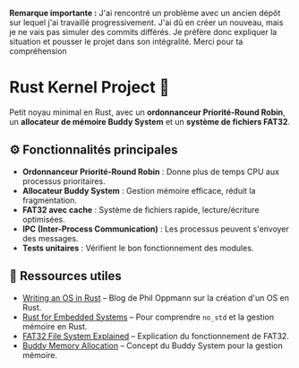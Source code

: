 **Remarque importante :** J'ai rencontré un problème avec un ancien dépôt sur lequel j'ai travaillé progressivement. J'ai dû en créer un nouveau, mais je ne vais pas simuler des commits différés. Je préfère donc expliquer la situation et pousser le projet dans son intégralité. Merci pour ta compréhension

# Rust Kernel Project 🚀  
Petit noyau minimal en Rust, avec un **ordonnanceur Priorité-Round Robin**, un **allocateur de mémoire Buddy System** et un **système de fichiers FAT32**. 

## ⚙️ Fonctionnalités principales
- **Ordonnanceur Priorité-Round Robin** : Donne plus de temps CPU aux processus prioritaires.  
- **Allocateur Buddy System** : Gestion mémoire efficace, réduit la fragmentation.  
- **FAT32 avec cache** : Système de fichiers rapide, lecture/écriture optimisées.  
- **IPC (Inter-Process Communication)** : Les processus peuvent s'envoyer des messages.  
- **Tests unitaires** : Vérifient le bon fonctionnement des modules.

## 📖 Ressources utiles  
- [Writing an OS in Rust](https://os.phil-opp.com/) – Blog de Phil Oppmann sur la création d'un OS en Rust.  
- [Rust for Embedded Systems](https://docs.rust-embedded.org/book/) – Pour comprendre `no_std` et la gestion mémoire en Rust.  
- [FAT32 File System Explained](https://www.pjrc.com/tech/8051/ide/fat32.html) – Explication du fonctionnement de FAT32.  
- [Buddy Memory Allocation](https://en.wikipedia.org/wiki/Buddy_memory_allocation) – Concept du Buddy System pour la gestion mémoire.  
